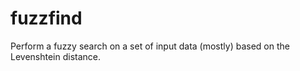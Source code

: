 # fuzzfind
Perform a fuzzy search on a set of input data (mostly) based on the Levenshtein distance.
